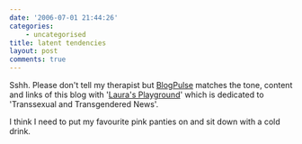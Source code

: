 ```yaml
---
date: '2006-07-01 21:44:26'
categories:
    - uncategorised
title: latent tendencies
layout: post
comments: true
---
```

Sshh. Please don't tell my therapist but
[BlogPulse](http://blogpulse.com/profile?type=neighborhood&url=http://www.nbrightside.com/blog)
matches the tone, content and links of this blog with '[Laura's
Playground](http://lauras-playground.com/trans_news.htm)' which is
dedicated to 'Transsexual and Transgendered News'.

I think I need to put my favourite pink panties on and sit down with a
cold drink.
